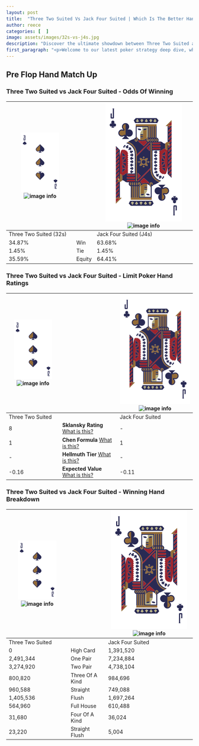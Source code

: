 ```yaml
---
layout: post
title:  "Three Two Suited Vs Jack Four Suited | Which Is The Better Hand In Poker? A Complete Guide"
author: reece
categories: [  ]
image: assets/images/32s-vs-j4s.jpg
description: "Discover the ultimate showdown between Three Two Suited and Jack Four Suited in poker! Uncover the odds, strategies, and scenarios where one hand triumphs over the other. Get ready to up your poker game with this thrilling analysis."
first_paragraph: "<p>Welcome to our latest poker strategy deep dive, where we're pitting two distinct hands against each other in a high-stakes showdown: Three Two Suited vs Jack Four Suited.</p><p>In the dynamic world of poker, every decision counts, and knowing which hand holds the upper hand is key to your success at the table.</p><p>In this article, we'll dissect these two hands, explore the scenarios where one dominates the other, and equip you with the knowledge to make strategic choices that can tip the odds in your favor.</p><p>Get ready to unravel the intriguing dynamics of these poker hands and elevate your game to new heights.</p>"
---
```




[comment]: # (sp0)

## Pre Flop Hand Match Up

<div class="table hand-ratings" markdown="1"> 



### Three Two Suited vs Jack Four Suited - Odds Of Winning


    
| ![image info](assets/images/hand1/3.png) ![image info](assets/images/hand1/2s.png) |  | ![image info](assets/images/hand2/J.png) ![image info](assets/images/hand2/4s.png) |
| -------- | -------- | -------- |
| Three Two Suited (32s) |  | Jack Four Suited (J4s) |
| 34.87% | Win | 63.68% |
| 1.45% | Tie | 1.45% |
| 35.59% | Equity | 64.41% |




[comment]: # (sp1)



### Three Two Suited vs Jack Four Suited - Limit Poker Hand Ratings


    
| ![image info](assets/images/hand1/3.png) ![image info](assets/images/hand1/2s.png) |  | ![image info](assets/images/hand2/J.png) ![image info](assets/images/hand2/4s.png) |
| -------- | -------- | -------- |
| Three Two Suited |  | Jack Four Suited |
| 8 | **Sklansky Rating** [What is this?](/sklansky-rating-explained) | - |
| 1 | **Chen Formula** [What is this?](/chen-formula-explained) | 1 |
| - | **Hellmuth Tier** [What is this?](/Hellmuth-tier-explained) | - |
| -0.16 | **Expected Value** [What is this?](/expected-value-explained) | -0.11 |




[comment]: # (sp2)



### Three Two Suited vs Jack Four Suited - Winning Hand Breakdown


    
| ![image info](assets/images/hand1/3.png) ![image info](assets/images/hand1/2s.png) |  | ![image info](assets/images/hand2/J.png) ![image info](assets/images/hand2/4s.png) |
| -------- | -------- | -------- |
| Three Two Suited |  | Jack Four Suited |
| 0 | High Card | 1,391,520 |
| 2,491,344 | One Pair | 7,234,884 |
| 3,274,920 | Two Pair | 4,738,104 |
| 800,820 | Three Of A Kind | 984,696 |
| 960,588 | Straight | 749,088 |
| 1,405,536 | Flush | 1,697,264 |
| 564,960 | Full House | 610,488 |
| 31,680 | Four Of A Kind | 36,024 |
| 23,220 | Straight Flush | 5,004 |




[comment]: # (sp3)



</div>

[comment]: # (sp4)



[comment]: # (sp5)


